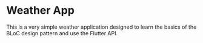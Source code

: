 # Weather App

This is a very simple weather application designed to learn the basics of the BLoC design pattern and use the Flutter API.

